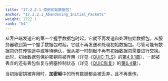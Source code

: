 ```yaml
---
title: "17.2.2.1 停用初始数据包"
anchor: "17.2.2.1_Abandoning_Initial_Packets"
weight: 1722.1
rank: "h4"
---
```


从客户端发送它的第一个握手数据包时起，它就不再发送和处理初始数据包。从服务器收到第一个握手数据包时起，它就不再发送和处理初始数据包。尽管可能有数据包仍在传输途中或等待确认，但从那一时刻起不再有初始数据包需要进行交换。此时，初始数据包保护密钥将被弃用（详见《[QUIC-TLS]()》的[第4.9.1章]()），一起被丢弃的还有丢包恢复与拥塞控制状态（详见《[QUIC恢复]()》的[第6.4章]()）。

当初始密钥被弃用时，**加密帧**中的所有数据都会被丢弃，且不再重传。
